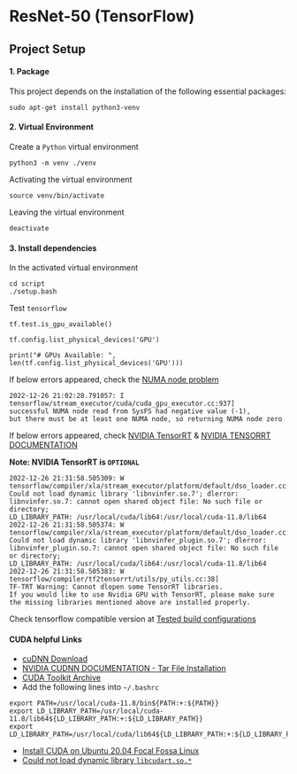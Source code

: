 # ResNet-50 (TensorFlow)

## Project Setup
#### 1. Package
This project depends on the installation of the following essential packages:
```
sudo apt-get install python3-venv
```
#### 2. Virtual Environment
Create a `Python` virtual environment
```
python3 -m venv ./venv
```
Activating the virtual environment
```
source venv/bin/activate
```
Leaving the virtual environment
```
deactivate
```
#### 3. Install dependencies
In the activated virtual environment
```
cd script
./setup.bash
```
Test `tensorflow`
```
tf.test.is_gpu_available()
```
```
tf.config.list_physical_devices('GPU')
```
```
print("# GPUs Available: ", len(tf.config.list_physical_devices('GPU')))
```
If below errors appeared, check the [NUMA node problem](https://gist.github.com/zrruziev/b93e1292bf2ee39284f834ec7397ee9f)
```
2022-12-26 21:02:28.791057: I tensorflow/stream_executor/cuda/cuda_gpu_executor.cc:937]
successful NUMA node read from SysFS had negative value (-1),
but there must be at least one NUMA node, so returning NUMA node zero
```

If below errors appeared, check [NVIDIA TensorRT](https://developer.nvidia.com/tensorrt) &
[NVIDIA TENSORRT DOCUMENTATION](https://docs.nvidia.com/deeplearning/tensorrt/quick-start-guide/index.html#install)

**Note: NVIDIA TensorRT is `OPTIONAL`**
```
2022-12-26 21:31:58.505309: W tensorflow/compiler/xla/stream_executor/platform/default/dso_loader.cc:64]
Could not load dynamic library 'libnvinfer.so.7'; dlerror: libnvinfer.so.7: cannot open shared object file: No such file or directory;
LD_LIBRARY_PATH: /usr/local/cuda/lib64:/usr/local/cuda-11.8/lib64
2022-12-26 21:31:58.505374: W tensorflow/compiler/xla/stream_executor/platform/default/dso_loader.cc:64]
Could not load dynamic library 'libnvinfer_plugin.so.7'; dlerror: libnvinfer_plugin.so.7: cannot open shared object file: No such file or directory;
LD_LIBRARY_PATH: /usr/local/cuda/lib64:/usr/local/cuda-11.8/lib64
2022-12-26 21:31:58.505383: W tensorflow/compiler/tf2tensorrt/utils/py_utils.cc:38]
TF-TRT Warning: Cannot dlopen some TensorRT libraries.
If you would like to use Nvidia GPU with TensorRT, please make sure the missing libraries mentioned above are installed properly.
```

Check tensorflow compatible version at [Tested build configurations](https://www.tensorflow.org/install/source#gpu)

#### CUDA helpful Links
* [cuDNN Download](https://developer.nvidia.com/rdp/cudnn-download)
* [NVIDIA CUDNN DOCUMENTATION - Tar File Installation](https://docs.nvidia.com/deeplearning/cudnn/install-guide/index.html#installlinux-tar)
* [CUDA Toolkit Archive](https://developer.nvidia.com/cuda-toolkit-archive)
* Add the following lines into `~/.bashrc`
```
export PATH=/usr/local/cuda-11.8/bin${PATH:+:${PATH}}
export LD_LIBRARY_PATH=/usr/local/cuda-11.8/lib64${LD_LIBRARY_PATH:+:${LD_LIBRARY_PATH}}
export LD_LIBRARY_PATH=/usr/local/cuda/lib64${LD_LIBRARY_PATH:+:${LD_LIBRARY_PATH}}
```
* [Install CUDA on Ubuntu 20.04 Focal Fossa Linux](https://linuxconfig.org/how-to-install-cuda-on-ubuntu-20-04-focal-fossa-linux)
* [Could not load dynamic library `libcudart.so.*`](https://stackoverflow.com/questions/64193633/could-not-load-dynamic-library-libcublas-so-10-dlerror-libcublas-so-10-cann)